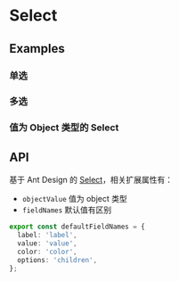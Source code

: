 # Select

## Examples

### 单选

<code src="./demos/demo1.tsx"></code>

### 多选

<code src="./demos/demo2.tsx"></code>

### 值为 Object 类型的 Select

<code src="./demos/demo3.tsx"></code>

## API

基于 Ant Design 的 [Select](https://ant.design/components/select/#API)，相关扩展属性有：

- `objectValue` 值为 object 类型
- `fieldNames` 默认值有区别

```ts
export const defaultFieldNames = {
  label: 'label',
  value: 'value',
  color: 'color',
  options: 'children',
};
```
